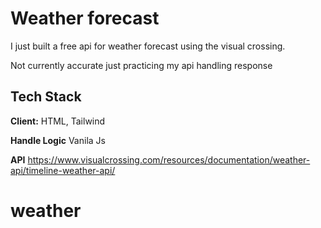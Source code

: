 
# Weather forecast
I just built a free api for weather forecast using the visual crossing. 

Not currently accurate just practicing my api handling response 


## Tech Stack

**Client:** HTML, Tailwind

**Handle Logic** Vanila Js

**API** https://www.visualcrossing.com/resources/documentation/weather-api/timeline-weather-api/



# weather

